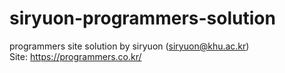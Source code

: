 # siryuon-programmers-solution
 programmers site solution by siryuon (siryuon@khu.ac.kr)  
 Site: https://programmers.co.kr/
